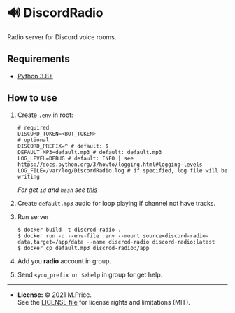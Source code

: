 # 🔊 DiscordRadio

Radio server for Discord voice rooms.

## Requirements

 - [Python 3.8+](https://www.python.org/)

## How to use

1. Create `.env` in root:
   ```dotenv
   # required
   DISCORD_TOKEN=<BOT_TOKEN>
   # optional
   DISCORD_PREFIX=^ # default: $
   DEFAULT_MP3=default.mp3 # default: default.mp3
   LOG_LEVEL=DEBUG # default: INFO | see https://docs.python.org/3/howto/logging.html#logging-levels
   LOG_FILE=/var/log/DiscordRadio.log # if specified, log file will be writing
   ```
   *For get `id` and `hash` see [this](https://core.telegram.org/api/obtaining_api_id)*

2. Create `default.mp3` audio for loop playing if channel not have tracks.

3. Run server
   ```shell
   $ docker build -t discrod-radio .
   $ docker run -d --env-file .env --mount source=discord-radio-data,target=/app/data --name discrod-radio discord-radio:latest
   $ docker cp default.mp3 discrod-radio:/app
   ```

4. Add you **radio** account in group.

5. Send `<you_prefix or $>help` in group for get help.

---

- **License:** © 2021 M.Price.<br>See the [LICENSE file](LICENSE) for license rights and limitations (MIT).
